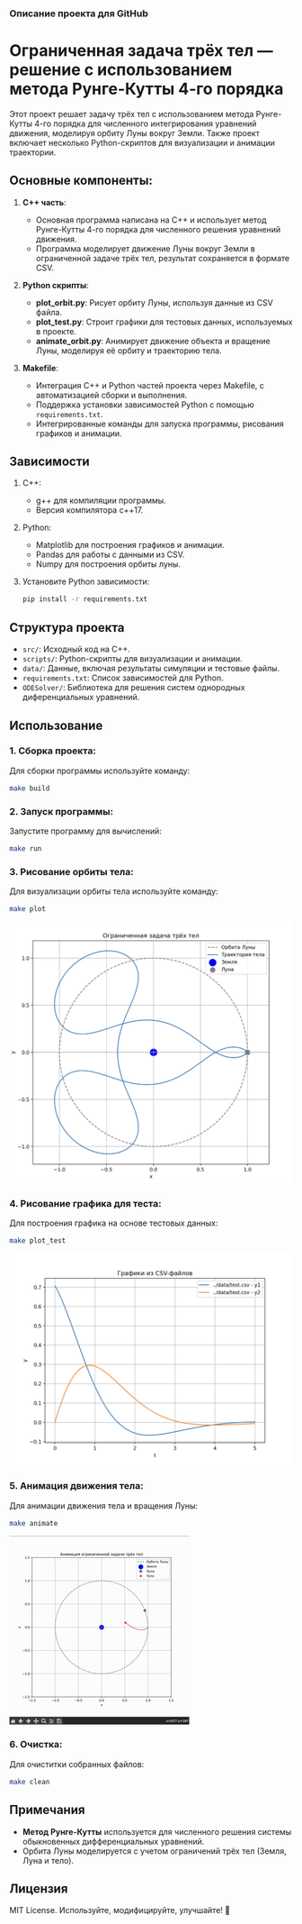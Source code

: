 ### Описание проекта для GitHub

# Ограниченная задача трёх тел — решение с использованием метода Рунге-Кутты 4-го порядка

Этот проект решает задачу трёх тел с использованием метода Рунге-Кутты 4-го порядка для численного интегрирования уравнений движения, моделируя орбиту Луны вокруг Земли. Также проект включает несколько Python-скриптов для визуализации и анимации траектории.

## Основные компоненты:

1. **C++ часть**:
   - Основная программа написана на C++ и использует метод Рунге-Кутты 4-го порядка для численного решения уравнений движения.
   - Программа моделирует движение Луны вокруг Земли в ограниченной задаче трёх тел, результат сохраняется в формате CSV.

2. **Python скрипты**:
   - **plot_orbit.py**: Рисует орбиту Луны, используя данные из CSV файла.
   - **plot_test.py**: Строит графики для тестовых данных, используемых в проекте.
   - **animate_orbit.py**: Анимирует движение объекта и вращение Луны, моделируя её орбиту и траекторию тела.
   
3. **Makefile**:
   - Интеграция C++ и Python частей проекта через Makefile, с автоматизацией сборки и выполнения.
   - Поддержка установки зависимостей Python с помощью `requirements.txt`.
   - Интегрированные команды для запуска программы, рисования графиков и анимации.

## Зависимости

1. C++:
   - g++ для компиляции программы.
   - Версия компилятора c++17.

2. Python:
   - Matplotlib для построения графиков и анимации.
   - Pandas для работы с данными из CSV.
   - Numpy для построения орбиты луны.

3. Установите Python зависимости:
   ```bash
   pip install -r requirements.txt
   ```

## Структура проекта

- `src/`: Исходный код на C++.
- `scripts/`: Python-скрипты для визуализации и анимации.
- `data/`: Данные, включая результаты симуляции и тестовые файлы.
- `requirements.txt`: Список зависимостей для Python.
- `ODESolver/`: Библиотека для решения систем однородных диференциальных уравнений.

## Использование

### 1. Сборка проекта:

Для сборки программы используйте команду:
```bash
make build
```

### 2. Запуск программы:

Запустите программу для вычислений:
```bash
make run
```

### 3. Рисование орбиты тела:

Для визуализации орбиты тела используйте команду:
```bash
make plot
```
![til](./materials/orbit_plot.png)

### 4. Рисование графика для теста:

Для построения графика на основе тестовых данных:
```bash
make plot_test
```
![til](./materials/test_plot.png)


### 5. Анимация движения тела:

Для анимации движения тела и вращения Луны:
```bash
make animate
```
![til](./materials/orbit_animation.gif)

### 6. Очистка:

Для очиститки собранных файлов:
```bash
make clean
```

## Примечания

- **Метод Рунге-Кутты** используется для численного решения системы обыкновенных дифференциальных уравнений.
- Орбита Луны моделируется с учетом ограничений трёх тел (Земля, Луна и тело).

## Лицензия  
MIT License. Используйте, модифицируйте, улучшайте! 🚀